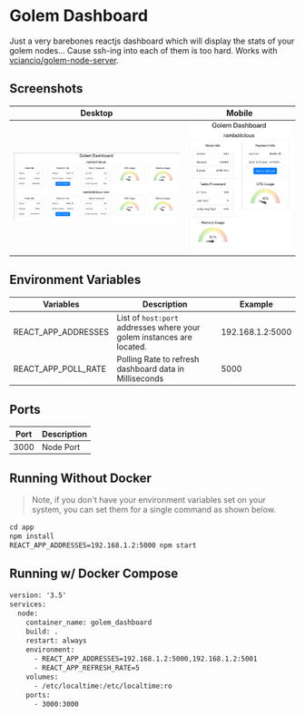 # Golem Dashboard

Just a very barebones reactjs dashboard which will display the stats of your golem nodes... Cause ssh-ing into each of them is too hard. Works with [vciancio/golem-node-server](https://github.com/vciancio/golem-node-server).

## Screenshots
|Desktop|Mobile|
|---|---|
|![image](screenshots/Golem-Dashboard-Desktop.png?raw=true)|![image](screenshots/Golem-Dashboard-Mobile.png?raw=true)|

## Environment Variables
| Variables | Description | Example |
| ------------- | ----------- | ------- |
| REACT_APP_ADDRESSES | List of `host:port` addresses where your golem instances are located. | 192.168.1.2:5000 |
| REACT_APP_POLL_RATE | Polling Rate to refresh dashboard data in Milliseconds | 5000 |

## Ports
| Port | Description
| ---- | ---- |
| 3000 | Node Port |

## Running Without Docker
> Note, if you don't have your environment variables set on your system, you can set them for a single command as shown below.
~~~
cd app
npm install
REACT_APP_ADDRESSES=192.168.1.2:5000 npm start
~~~

## Running w/ Docker Compose
~~~
version: '3.5'
services:
  node:
    container_name: golem_dashboard
    build: .
    restart: always
    environment:
      - REACT_APP_ADDRESSES=192.168.1.2:5000,192.168.1.2:5001
      - REACT_APP_REFRESH_RATE=5
    volumes:
      - /etc/localtime:/etc/localtime:ro
    ports: 
      - 3000:3000
~~~
